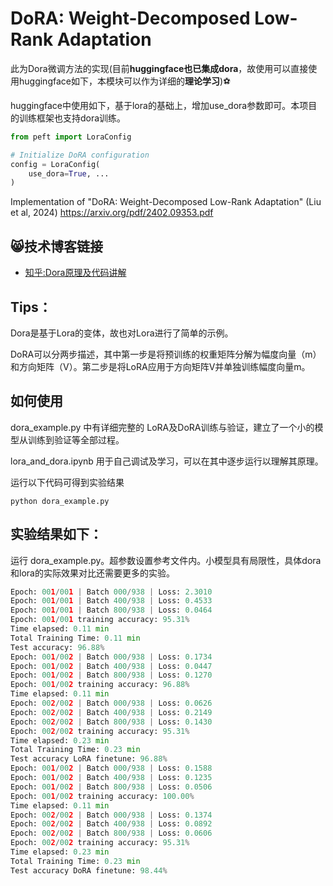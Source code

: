 # DoRA: Weight-Decomposed Low-Rank Adaptation

此为Dora微调方法的实现(目前**huggingface也已集成dora**，故使用可以直接使用huggingface如下，本模块可以作为详细的**理论学习**)⚽

huggingface中使用如下，基于lora的基础上，增加use_dora参数即可。本项目的训练框架也支持dora训练。
```python
from peft import LoraConfig

# Initialize DoRA configuration
config = LoraConfig(
    use_dora=True, ...
)
```




Implementation of "DoRA: Weight-Decomposed Low-Rank Adaptation" (Liu et al, 2024) https://arxiv.org/pdf/2402.09353.pdf


## 😸技术博客链接

- [知乎:Dora原理及代码讲解](https://zhuanlan.zhihu.com/p/695269522)

## Tips：
Dora是基于Lora的变体，故也对Lora进行了简单的示例。


DoRA可以分两步描述，其中第一步是将预训练的权重矩阵分解为幅度向量（m）和方向矩阵（V）。第二步是将LoRA应用于方向矩阵V并单独训练幅度向量m。

## 如何使用


dora_example.py 中有详细完整的 LoRA及DoRA训练与验证，建立了一个小的模型从训练到验证等全部过程。

lora_and_dora.ipynb 用于自己调试及学习，可以在其中逐步运行以理解其原理。

运行以下代码可得到实验结果
```shell
python dora_example.py
```

## 实验结果如下：
运行 dora_example.py。超参数设置参考文件内。小模型具有局限性，具体dora和lora的实际效果对比还需要更多的实验。

```python
Epoch: 001/001 | Batch 000/938 | Loss: 2.3010
Epoch: 001/001 | Batch 400/938 | Loss: 0.4533
Epoch: 001/001 | Batch 800/938 | Loss: 0.0464
Epoch: 001/001 training accuracy: 95.31%
Time elapsed: 0.11 min
Total Training Time: 0.11 min
Test accuracy: 96.88%
Epoch: 001/002 | Batch 000/938 | Loss: 0.1734
Epoch: 001/002 | Batch 400/938 | Loss: 0.0447
Epoch: 001/002 | Batch 800/938 | Loss: 0.1270
Epoch: 001/002 training accuracy: 96.88%
Time elapsed: 0.11 min
Epoch: 002/002 | Batch 000/938 | Loss: 0.0626
Epoch: 002/002 | Batch 400/938 | Loss: 0.2149
Epoch: 002/002 | Batch 800/938 | Loss: 0.1430
Epoch: 002/002 training accuracy: 95.31%
Time elapsed: 0.23 min
Total Training Time: 0.23 min
Test accuracy LoRA finetune: 96.88%
Epoch: 001/002 | Batch 000/938 | Loss: 0.1588
Epoch: 001/002 | Batch 400/938 | Loss: 0.1235
Epoch: 001/002 | Batch 800/938 | Loss: 0.0506
Epoch: 001/002 training accuracy: 100.00%
Time elapsed: 0.11 min
Epoch: 002/002 | Batch 000/938 | Loss: 0.1374
Epoch: 002/002 | Batch 400/938 | Loss: 0.0892
Epoch: 002/002 | Batch 800/938 | Loss: 0.0606
Epoch: 002/002 training accuracy: 95.31%
Time elapsed: 0.23 min
Total Training Time: 0.23 min
Test accuracy DoRA finetune: 98.44%
```
